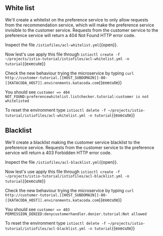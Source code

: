 ## White list

We'll create a whitelist on the preference service to only allow requests from the recommendation service, which will make the preference service invisible to the customer service. Requests from the customer service to the preference service will return a 404 Not Found HTTP error code.

Inspect the file `/istiofiles/acl-whitelist.yml`{{open}}.

Now lest's use apply this file through `istioctl create -f ~/projects/istio-tutorial/istiofiles/acl-whitelist.yml -n tutorial`{{execute}}

Check the new behaviour trying the microservice by typing `curl http://customer-tutorial.[[HOST_SUBDOMAIN]]-80-[[KATACODA_HOST]].environments.katacoda.com`{{execute}}

You should see `customer => 404 NOT_FOUND:preferencewhitelist.listchecker.tutorial:customer is not whitelisted`

To reset the environment type `istioctl delete -f ~/projects/istio-tutorial/istiofiles/acl-whitelist.yml -n tutorial`{{execute}}

## Blacklist

We'll create a blacklist making the customer service blacklist to the preference service. Requests from the customer service to the preference service will return a 403 Forbidden HTTP error code.


Inspect the file `/istiofiles/acl-blacklist.yml`{{open}}.

Now lest's use apply this file through `istioctl create -f ~/projects/istio-tutorial/istiofiles/acl-blacklist.yml -n tutorial`{{execute}}

Check the new behaviour trying the microservice by typing `curl http://customer-tutorial.[[HOST_SUBDOMAIN]]-80-[[KATACODA_HOST]].environments.katacoda.com`{{execute}}

You should see `customer => 403 PERMISSION_DENIED:denycustomerhandler.denier.tutorial:Not allowed`

To reset the environment type `istioctl delete -f ~/projects/istio-tutorial/istiofiles/acl-blacklist.yml -n tutorial`{{execute}}
